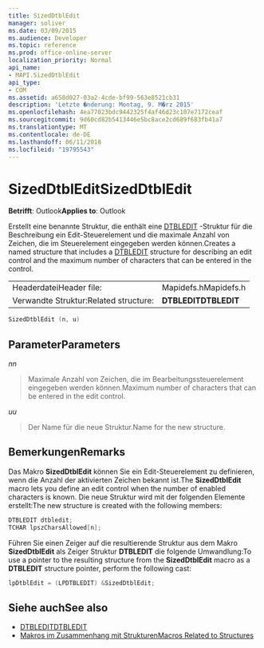 ```yaml
---
title: SizedDtblEdit
manager: soliver
ms.date: 03/09/2015
ms.audience: Developer
ms.topic: reference
ms.prod: office-online-server
localization_priority: Normal
api_name:
- MAPI.SizedDtblEdit
api_type:
- COM
ms.assetid: a658d027-03a2-4cde-bf99-563e8521cb31
description: 'Letzte �nderung: Montag, 9. M�rz 2015'
ms.openlocfilehash: 4ea77023bdc9442325f4af46d23c107e7172ceaf
ms.sourcegitcommit: 9d60cd82b5413446e5bc8ace2cd689f683fb41a7
ms.translationtype: MT
ms.contentlocale: de-DE
ms.lasthandoff: 06/11/2018
ms.locfileid: "19795543"
---
```

# <a name="sizeddtbledit"></a><span data-ttu-id="cf822-103">SizedDtblEdit</span><span class="sxs-lookup"><span data-stu-id="cf822-103">SizedDtblEdit</span></span>

<span data-ttu-id="cf822-104">**Betrifft**: Outlook</span><span class="sxs-lookup"><span data-stu-id="cf822-104">**Applies to**: Outlook</span></span> 
  
<span data-ttu-id="cf822-105">Erstellt eine benannte Struktur, die enthält eine [DTBLEDIT](dtbledit.md) -Struktur für die Beschreibung ein Edit-Steuerelement und die maximale Anzahl von Zeichen, die im Steuerelement eingegeben werden können.</span><span class="sxs-lookup"><span data-stu-id="cf822-105">Creates a named structure that includes a [DTBLEDIT](dtbledit.md) structure for describing an edit control and the maximum number of characters that can be entered in the control.</span></span> 
  
|||
|:-----|:-----|
|<span data-ttu-id="cf822-106">Headerdatei</span><span class="sxs-lookup"><span data-stu-id="cf822-106">Header file:</span></span>  <br/> |<span data-ttu-id="cf822-107">Mapidefs.h</span><span class="sxs-lookup"><span data-stu-id="cf822-107">Mapidefs.h</span></span>  <br/> |
|<span data-ttu-id="cf822-108">Verwandte Struktur:</span><span class="sxs-lookup"><span data-stu-id="cf822-108">Related structure:</span></span>  <br/> |<span data-ttu-id="cf822-109">**DTBLEDIT**</span><span class="sxs-lookup"><span data-stu-id="cf822-109">**DTBLEDIT**</span></span> <br/> |
   
```cpp
SizedDtblEdit (n, u)
```

## <a name="parameters"></a><span data-ttu-id="cf822-110">Parameter</span><span class="sxs-lookup"><span data-stu-id="cf822-110">Parameters</span></span>

<span data-ttu-id="cf822-111">_n_</span><span class="sxs-lookup"><span data-stu-id="cf822-111">_n_</span></span>
  
> <span data-ttu-id="cf822-112">Maximale Anzahl von Zeichen, die im Bearbeitungssteuerelement eingegeben werden können.</span><span class="sxs-lookup"><span data-stu-id="cf822-112">Maximum number of characters that can be entered in the edit control.</span></span>
    
<span data-ttu-id="cf822-113">_u_</span><span class="sxs-lookup"><span data-stu-id="cf822-113">_u_</span></span>
  
> <span data-ttu-id="cf822-114">Der Name für die neue Struktur.</span><span class="sxs-lookup"><span data-stu-id="cf822-114">Name for the new structure.</span></span>
    
## <a name="remarks"></a><span data-ttu-id="cf822-115">Bemerkungen</span><span class="sxs-lookup"><span data-stu-id="cf822-115">Remarks</span></span>

<span data-ttu-id="cf822-116">Das Makro **SizedDtblEdit** können Sie ein Edit-Steuerelement zu definieren, wenn die Anzahl der aktivierten Zeichen bekannt ist.</span><span class="sxs-lookup"><span data-stu-id="cf822-116">The **SizedDtblEdit** macro lets you define an edit control when the number of enabled characters is known.</span></span> <span data-ttu-id="cf822-117">Die neue Struktur wird mit der folgenden Elemente erstellt:</span><span class="sxs-lookup"><span data-stu-id="cf822-117">The new structure is created with the following members:</span></span> 
  
```cpp
DTBLEDIT dtbledit;
TCHAR lpszCharsAllowed[n];

```

<span data-ttu-id="cf822-118">Führen Sie einen Zeiger auf die resultierende Struktur aus dem Makro **SizedDtblEdit** als Zeiger Struktur **DTBLEDIT** die folgende Umwandlung:</span><span class="sxs-lookup"><span data-stu-id="cf822-118">To use a pointer to the resulting structure from the **SizedDtblEdit** macro as a **DTBLEDIT** structure pointer, perform the following cast:</span></span> 
  
```cpp
lpDtblEdit = (LPDTBLEDIT) &SizedDtblEdit;

```

## <a name="see-also"></a><span data-ttu-id="cf822-119">Siehe auch</span><span class="sxs-lookup"><span data-stu-id="cf822-119">See also</span></span>

- [<span data-ttu-id="cf822-120">DTBLEDIT</span><span class="sxs-lookup"><span data-stu-id="cf822-120">DTBLEDIT</span></span>](dtbledit.md)
- [<span data-ttu-id="cf822-121">Makros im Zusammenhang mit Strukturen</span><span class="sxs-lookup"><span data-stu-id="cf822-121">Macros Related to Structures</span></span>](macros-related-to-structures.md)

